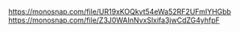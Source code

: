 https://monosnap.com/file/UR19xKOQkvt54eWa52RF2UFmIYHGbb
https://monosnap.com/file/Z3J0WAInNvxSlxifa3jwCdZG4yhfpF

